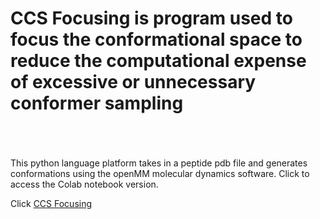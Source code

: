 # CCS Focusing is program used to focus the conformational space to reduce the computational expense of excessive or unnecessary conformer sampling           
<br />
<br />
<br />
This python language platform takes in a peptide pdb file and generates conformations using the openMM molecular dynamics software.  Click  to access the Colab notebook version.






Click [CCS Focusing](https://colab.research.google.com/drive/1Sr0ydH5AGFRG15xTjFpZHpcZPgy4k1Lp#scrollTo=-DId6ORx7rPy) 

<br />
<br />

<br />
<br />


<br />
<br />

